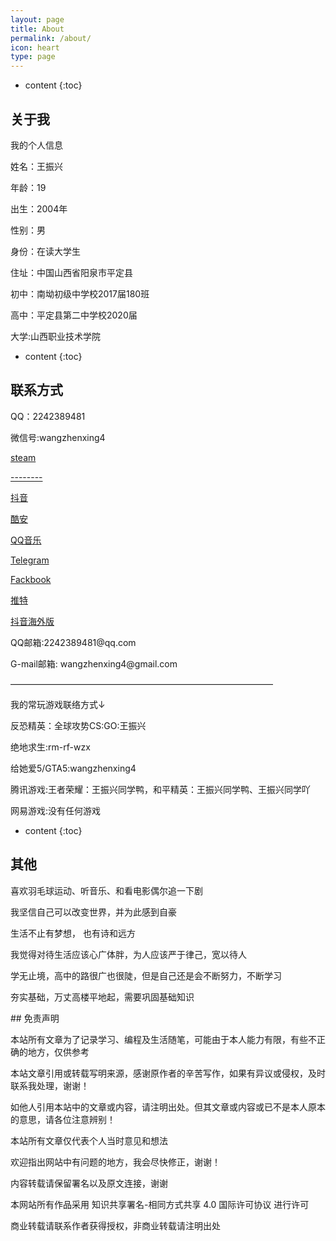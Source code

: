 ```yaml
---
layout: page
title: About
permalink: /about/
icon: heart
type: page
---
```


* content
{:toc}

## 关于我

<p>我的个人信息</p>

<p>姓名：王振兴</p>

<p>年龄：19</p>

<p>出生：2004年</p>

<p>性别：男</p>

<p>身份：在读大学生</p>

<p>住址：中国山西省阳泉市平定县</p>

<p>初中：南坳初级中学校2017届180班
<p>高中：平定县第二中学校2020届</p>
<p>大学:山西职业技术学院</p>

* content
{:toc}

## 联系方式

<p>QQ：2242389481</p>
<p>微信号:wangzhenxing4</p>
<p><a href="https://steamcommunity.com/profiles/76561198940495776/" target="_blank" textvalue="https://steamcommunity.com/profiles/76561198940495776/">steam</a></p>
<p><a href="链接" target="_blank" textvalue="连接">--------</a></p>
<p><a href="https://uploader.shimo.im/f/PdJQn0lbmpISXks8.png" target="_blank" textvalue="https://uploader.shimo.im/f/PdJQn0lbmpISXks8.png">抖音</a></p>
<p><a href="http://www.coolapk.com/u/2698377" target="_blank" textvalue="http://www.coolapk.com/u/2698377">酷安</a></p>
<p><a href="https://c.y.qq.com/base/fcgi-bin/u?__=6EBZyJ0" target="_blank" textvalue="https://c.y.qq.com/base/fcgi-bin/u?__=6EBZyJ0">QQ音乐</a></p>
<p><a href="https://t.me/ZhenxingWang" target="_blank" textvalue="https://t.me/ZhenxingWang">Telegram</a></p>
<p><a href="https://www.facebook.com/profile.php?id=100048466251642" target="_blank" textvalue="https://www.facebook.com/profile.php?id=100048466251642">Fackbook</a></p>
<p><a href="https://twitter.com/WangZhenxing4?s=09" target="_blank" textvalue="https://twitter.com/WangZhenxing4?s=09">推特</a></p>
<p><a href="http://tiktok.com/@user53152252" target="_blank" textvalue="http://tiktok.com/@user53152252">抖音海外版</a></p>
<p>QQ邮箱:2242389481@qq.com</p>
<p>G-mail邮箱: wangzhenxing4@gmail.com
<p>——————————————————————————————</p>
<p>我的常玩游戏联络方式↓</p>
<p>反恐精英：全球攻势CS:GO:王振兴</p>
<p>绝地求生:rm-rf-wzx</p>
<p>给她爱5/GTA5:wangzhenxing4</p>
<p>腾讯游戏:王者荣耀：王振兴同学鸭，和平精英：王振兴同学鸭、王振兴同学吖</p>
<p>网易游戏:没有任何游戏</p>

* content
{:toc}

## 其他

<p></p>
<p></p>
<p>喜欢羽毛球运动、听音乐、和看电影偶尔追一下剧</p>
<p></p>
<p>我坚信自己可以改变世界，并为此感到自豪</p>
<p></p>
<p>生活不止有梦想， 也有诗和远方</p>
<p></p>
<p>我觉得对待生活应该心广体胖，为人应该严于律己，宽以待人</p>
<p></p>
<p>学无止境，高中的路很广也很陡，但是自己还是会不断努力，不断学习</p>
<p></p>
<p>夯实基础，万丈高楼平地起，需要巩固基础知识</p>
<p></p>
<p></p>
<p>## 免责声明<p></p>
<p></p>
<p></p>
<p>本站所有文章为了记录学习、编程及生活随笔，可能由于本人能力有限，有些不正确的地方，仅供参考<p></p>
<p></p>
<p>本站文章引用或转载写明来源，感谢原作者的辛苦写作，如果有异议或侵权，及时联系我处理，谢谢！<p></p>
<p></p>
<p>如他人引用本站中的文章或内容，请注明出处。但其文章或内容或已不是本人原本的意思，请各位注意辨别！</p>
<p></p>
<p>本站所有文章仅代表个人当时意见和想法</p>
<p></p>
<p>欢迎指出网站中有问题的地方，我会尽快修正，谢谢！<p></p>
<p></p>
<p>内容转载请保留署名以及原文连接，谢谢</p>
<p></p>
<p>本网站所有作品采用 知识共享署名-相同方式共享 4.0 国际许可协议 进行许可</p>
<p></p>
<p>商业转载请联系作者获得授权，非商业转载请注明出处</p>

